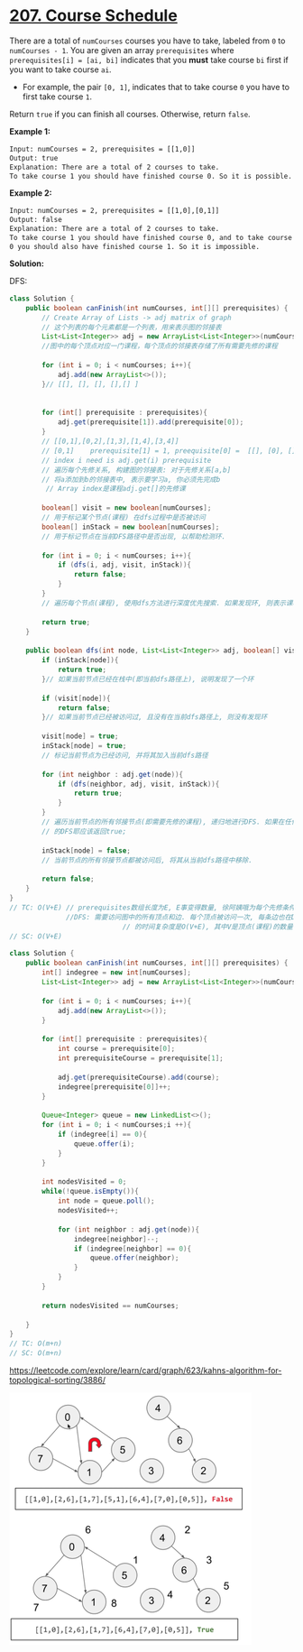 # [207. Course Schedule](https://leetcode.com/problems/course-schedule/)

There are a total of `numCourses` courses you have to take, labeled from `0` to `numCourses - 1`. You are given an array `prerequisites` where `prerequisites[i] = [ai, bi]` indicates that you **must** take course `bi` first if you want to take course `ai`.

- For example, the pair `[0, 1]`, indicates that to take course `0` you have to first take course `1`.

Return `true` if you can finish all courses. Otherwise, return `false`.

 

**Example 1:**

```
Input: numCourses = 2, prerequisites = [[1,0]]
Output: true
Explanation: There are a total of 2 courses to take. 
To take course 1 you should have finished course 0. So it is possible.
```

**Example 2:**

```
Input: numCourses = 2, prerequisites = [[1,0],[0,1]]
Output: false
Explanation: There are a total of 2 courses to take. 
To take course 1 you should have finished course 0, and to take course 0 you should also have finished course 1. So it is impossible.
```



**Solution:**

DFS:

```java
class Solution {
    public boolean canFinish(int numCourses, int[][] prerequisites) {
        // Create Array of Lists -> adj matrix of graph
        // 这个列表的每个元素都是一个列表，用来表示图的邻接表
        List<List<Integer>> adj = new ArrayList<List<Integer>>(numCourses);
        //图中的每个顶点对应一门课程，每个顶点的邻接表存储了所有需要先修的课程

        for (int i = 0; i < numCourses; i++){
            adj.add(new ArrayList<>());
        }// [[], [], [], [],[] ]


        for (int[] prerequisite : prerequisites){
            adj.get(prerequisite[1]).add(prerequisite[0]);
        }
        // [[0,1],[0,2],[1,3],[1,4],[3,4]]
        // [0,1]    prerequisite[1] = 1, preequisite[0] =  [[], [0], [], [],[] ]
        // index i need is adj.get(i) prerequisite
        // 遍历每个先修关系, 构建图的邻接表: 对于先修关系[a,b]
        // 将a添加到b的邻接表中, 表示要学习a, 你必须先完成b
     	 // Array index是课程adj.get[]的先修课 

        boolean[] visit = new boolean[numCourses];
        // 用于标记某个节点(课程) 在dfs过程中是否被访问
        boolean[] inStack = new boolean[numCourses];
        // 用于标记节点在当前DFS路径中是否出现, 以帮助检测环.

        for (int i = 0; i < numCourses; i++){
            if (dfs(i, adj, visit, inStack)){
                return false;
            }
        }
        // 遍历每个节点(课程), 使用dfs方法进行深度优先搜索. 如果发现环, 则表示课程安排不可能完成, 返回false

        return true;
    }

    public boolean dfs(int node, List<List<Integer>> adj, boolean[] visit, boolean[] inStack){
        if (inStack[node]){
            return true;
        }// 如果当前节点已经在栈中(即当前dfs路径上), 说明发现了一个环

        if (visit[node]){
            return false;
        }// 如果当前节点已经被访问过, 且没有在当前dfs路径上, 则没有发现环

        visit[node] = true;
        inStack[node] = true;
        // 标记当前节点为已经访问, 并将其加入当前dfs路径

        for (int neighbor : adj.get(node)){
            if (dfs(neighbor, adj, visit, inStack)){
                return true;
            }
        }
        // 遍历当前节点的所有邻接节点(即需要先修的课程), 递归地进行DFS. 如果在任何邻接节点的搜索中发现了环, 则当前
        // 的DFS耶应该返回true;

        inStack[node] = false;
        // 当前节点的所有邻接节点都被访问后, 将其从当前dfs路径中移除.
        
        return false;
    }
}
// TC: O(V+E) // prerequisites数组长度为E, E事变得数量, 徐阿姨哦为每个先修条件添加一条边
              //DFS: 需要访问图中的所有顶点和边. 每个顶点被访问一次, 每条边也在DFS过程中被考察一次. 因此, 这个步骤
							// 的时间复杂度是O(V+E), 其中V是顶点(课程)的数量, E是边(先修条件)的数量
// SC: O(V+E)
```





```java
class Solution {
    public boolean canFinish(int numCourses, int[][] prerequisites) {
        int[] indegree = new int[numCourses];
        List<List<Integer>> adj = new ArrayList<List<Integer>>(numCourses);

        for (int i = 0; i < numCourses; i++){
            adj.add(new ArrayList<>());
        }

        for (int[] prerequisite : prerequisites){
            int course = prerequisite[0];
            int prerequisiteCourse = prerequisite[1];

            adj.get(prerequisiteCourse).add(course);
            indegree[prerequisite[0]]++;
        }

        Queue<Integer> queue = new LinkedList<>();
        for (int i = 0; i < numCourses;i ++){
            if (indegree[i] == 0){
                queue.offer(i);
            }
        }

        int nodesVisited = 0;
        while(!queue.isEmpty()){
            int node = queue.poll();
            nodesVisited++;

            for (int neighbor : adj.get(node)){
                indegree[neighbor]--;
                if (indegree[neighbor] == 0){
                    queue.offer(neighbor);
                }
            }
        }

        return nodesVisited == numCourses;
        
    }
}
// TC: O(m+n)
// SC: O(m+n)
```

https://leetcode.com/explore/learn/card/graph/623/kahns-algorithm-for-topological-sorting/3886/

<img src="./207. Course Schedule/Screenshot 2024-01-14 at 17.51.52.png" alt="Screenshot 2024-01-14 at 17.51.52" style="zoom:50%;" />


